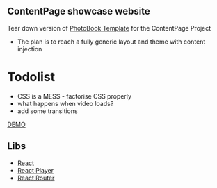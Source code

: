 ## ContentPage showcase website

Tear down version of [PhotoBook Template]() for the ContentPage Project

* The plan is to reach a fully generic layout and theme with content injection


# Todolist
* CSS is a MESS - factorise CSS properly
* what happens when video loads?
* add some transitions



[DEMO](https://maximetouroute.github.io/humanlapse)

## Libs

- [React](https://github.com/facebook/react)
- [React Player](https://github.com/CookPete/react-player)
- [React Router](https://github.com/ReactTraining/react-router)